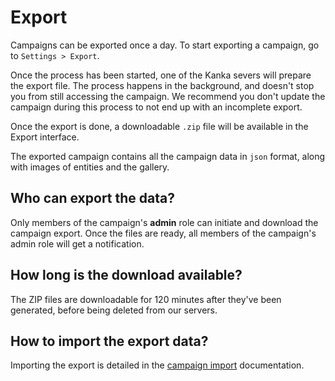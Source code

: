 # Export

Campaigns can be exported once a day. To start exporting a campaign, go to `Settings > Export`.

Once the process has been started, one of the Kanka severs will prepare the export file. The process happens in the background, and doesn't stop you from still accessing the campaign. We recommend you don't update the campaign during this process to not end up with an incomplete export.

Once the export is done, a downloadable `.zip` file will be available in the Export interface.

The exported campaign contains all the campaign data in `json` format, along with images of entities and the gallery.

## Who can export the data?

Only members of the campaign's **admin** role can initiate and download the campaign export. Once the files are ready, all members of the campaign's admin role will get a notification.

## How long is the download available?

The ZIP files are downloadable for 120 minutes after they've been generated, before being deleted from our servers.

## How to import the export data?

Importing the export is detailed in the [campaign import](/features/campaigns/import) documentation.